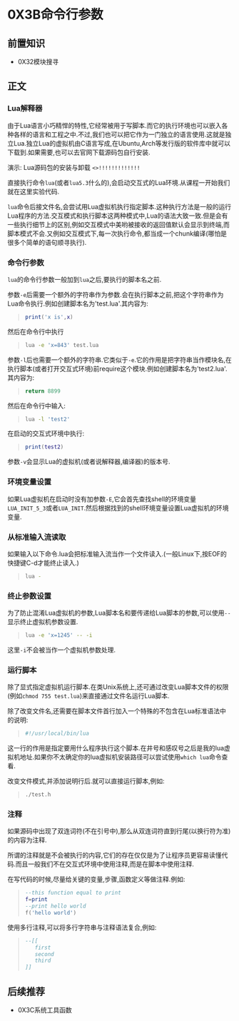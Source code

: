 # 0X3B命令行参数

## 前置知识

* 0X32模块搜寻

## 正文

### Lua解释器

由于Lua语言小巧精悍的特性,它经常被用于写脚本.而它的执行环境也可以嵌入各种各样的语言和工程之中.不过,我们也可以把它作为一门独立的语言使用.这就是独立Lua.独立Lua的虚拟机由C语言写成,在Ubuntu,Arch等发行版的软件库中就可以下载到.如果需要,也可以去官网下载源码包自行安装.

演示: Lua源码包的安装与卸载 `<>!!!!!!!!!!!!!`

直接执行命令`lua`(或者`lua5.3`什么的),会启动交互式的Lua环境.从课程一开始我们就在这里实验代码.

`lua`命令后接文件名,会尝试用Lua虚拟机执行指定脚本.这种执行方法是一般的运行Lua程序的方法.交互模式和执行脚本这两种模式中,Lua的语法大致一致.但是会有一些执行细节上的区别,例如交互模式中美哟被接收的返回值默认会显示到终端,而脚本模式不会.又例如交互模式下,每一次执行命令,都当成一个chunk编译(哪怕是很多个简单的语句顺寻执行).

### 命令行参数

`lua`的命令行参数一般加到`lua`之后,要执行的脚本名之前.


参数`-e`后需要一个额外的字符串作为参数.会在执行脚本之前,把这个字符串作为Lua命令执行.例如创建脚本名为'test.lua'.其内容为:

>```lua
>print('x is',x)
>```

然后在命令行中执行

>```bash
>lua -e 'x=843' test.lua
>```

参数`-l`后也需要一个额外的字符串.它类似于`-e`.它的作用是把字符串当作模块名,在执行脚本(或者打开交互式环境)前require这个模块.例如创建脚本名为'test2.lua'.其内容为:

>```lua
>return 8899
>```

然后在命令行中输入:

>```bash
>lua -l 'test2'
>```

在启动的交互式环境中执行:

>```lua
>print(test2)
>```

参数`-v`会显示Lua的虚拟机(或者说解释器,编译器)的版本号.

### 环境变量设置

如果Lua虚拟机在启动时没有加参数`-E`,它会首先查找shell的环境变量`LUA_INIT_5_3`或者`LUA_INIT`.然后根据找到的shell环境变量设置Lua虚拟机的环境变量.

### 从标准输入流读取

如果输入以下命令.lua会把标准输入流当作一个文件读入.(一般Linux下,按EOF的快捷键C-d才能终止读入.)

>```bash
>lua -
>```

### 终止参数设置

为了防止混淆Lua虚拟机的参数,Lua脚本名和要传递给Lua脚本的参数,可以使用`--`显示终止虚拟机参数设置.

>```bash
>lua -e 'x=1245' -- -i
>```

这里`-i`不会被当作一个虚拟机参数处理.

### 运行脚本

除了显式指定虚拟机运行脚本.在类Unix系统上,还可通过改变Lua脚本文件的权限(例如`chmod 755 test.lua`)来直接通过文件名运行Lua脚本.

除了改变文件名,还需要在脚本文件首行加入一个特殊的不包含在Lua标准语法中的说明:

>```lua
>#!/usr/local/bin/lua
>```

这一行的作用是指定要用什么程序执行这个脚本.在井号和感叹号之后是我的lua虚拟机地址.如果你不太确定你的lua虚拟机安装路径可以尝试使用`which lua`命令查看.

改变文件模式,并添加说明行后.就可以直接运行脚本,例如:

>```bash
>./test.h
>```

### 注释

如果源码中出现了双连词符(不在引号中),那么从双连词符直到行尾(以换行符为准)的内容为注释.

所谓的注释就是不会被执行的内容,它们的存在仅仅是为了让程序员更容易读懂代码.而且一般我们不在交互式环境中使用注释,而是在脚本中使用注释.

在写代码的时候,尽量给关键的变量,步骤,函数定义等做注释.例如:

>```lua
>--this function equal to print
>f=print
>--print hello world
>f('hello world')
>```

使用多行注释,可以将多行字符串与注释语法复合,例如:

>```lua
>--[[
>    first
>    second
>    third
>]]
>```

## 后续推荐

* 0X3C系统工具函数